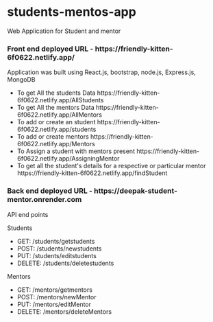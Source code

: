 # students-mentos-app


Web Application for Student and mentor 

<h3>Front end deployed URL - https://friendly-kitten-6f0622.netlify.app/</h3>

Application was built using  React.js, bootstrap, node.js, Express.js, MongoDB 
<ul>
 
 <li>To get All the students Data https://friendly-kitten-6f0622.netlify.app/AllStudents</h3></li>
<li>To get All the mentors Data https://friendly-kitten-6f0622.netlify.app/AllMentors</h3>
<li>To add or create an student https://friendly-kitten-6f0622.netlify.app/students</h3>
<li>To add or create mentors https://friendly-kitten-6f0622.netlify.app/Mentors</h3>
<li>To Assign a student with mentors present https://friendly-kitten-6f0622.netlify.app/AssigningMentor</h3>
<li>To get all the student's details for a respective or particular mentor https://friendly-kitten-6f0622.netlify.app/findStudent</h3>
</ul>

<h3>Back end deployed URL - https://deepak-student-mentor.onrender.com</h3>

API end points 

Students 
<ul>
<li>GET: /students/getstudents</li>
<li>POST: /students/newstudents</li>
<li>PUT: /students/editstudents</li>
<li>DELETE: /students/deletestudents</li>
</ul>
Mentors
<ul>
<li>GET: /mentors/getmentors</li>
<li>POST: /mentors/newMentor</li>
<li>PUT: /mentors/editMentor</li>
<li>DELETE: /mentors/deleteMentors</li>
</ul>


